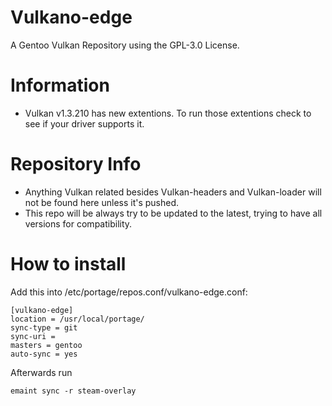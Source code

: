 # Vulkano-edge

A Gentoo Vulkan Repository using the GPL-3.0 License.

# Information

- Vulkan v1.3.210 has new extentions. To run those extentions check to see if your driver supports it.

# Repository Info

- Anything Vulkan related besides Vulkan-headers and Vulkan-loader will not be found here unless it's pushed.
- This repo will be always try to be updated to the latest, trying to have all versions for compatibility.

# How to install

Add this into /etc/portage/repos.conf/vulkano-edge.conf:

```
[vulkano-edge]
location = /usr/local/portage/
sync-type = git
sync-uri =
masters = gentoo
auto-sync = yes
```
Afterwards run

```emaint sync -r steam-overlay```
